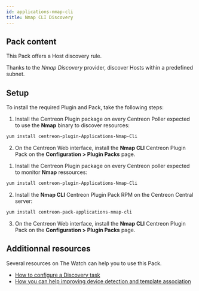 ```yaml
---
id: applications-nmap-cli
title: Nmap CLI Discovery
---
```


## Pack content

This Pack offers a Host discovery rule.

Thanks to the *Nmap Discovery* provider, discover Hosts within a predefined subnet. 

## Setup

To install the required Plugin and Pack, take the following steps: 

<!--DOCUSAURUS_CODE_TABS-->

<!--Online Licence-->

1. Install the Centreon Plugin package on every Centreon Poller expected to use the **Nmap** binary to discover resources:

```bash
yum install centreon-plugin-Applications-Nmap-Cli
```

2. On the Centreon Web interface, install the **Nmap CLI** Centreon Plugin Pack on the **Configuration > Plugin Packs** page.

<!--Offline License-->

1. Install the Centreon Plugin package on every Centreon poller expected to monitor **Nmap** ressources:

```bash
yum install centreon-plugin-Applications-Nmap-Cli
```

2. Install the **Nmap CLI** Centreon Plugin Pack RPM on the Centreon Central server:

 ```bash
yum install centreon-pack-applications-nmap-cli
```

3. On the Centreon Web interface, install the **Nmap CLI** Centreon Plugin Pack on the **Configuration > Plugin Packs** page.

<!--END_DOCUSAURUS_CODE_TABS-->

## Additionnal resources

Several resources on The Watch can help you to use this Pack. 

- [How to configure a Discovery task](https://thewatch.centreon.com/product-how-to-21/discovery-pack-speed-up-your-monitoring-and-make-it-more-reliable-using-the-new-nmap-discovery-tools-149)
- [How you can help improving device detection and template association](https://thewatch.centreon.com/product-how-to-21/network-discovery-nmap-snmp-how-does-it-work-and-how-can-you-help-162)
